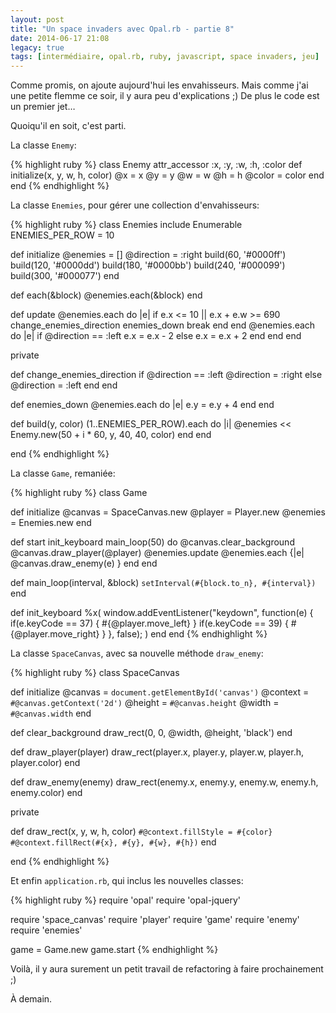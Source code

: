 ```yaml
---
layout: post
title: "Un space invaders avec Opal.rb - partie 8"
date: 2014-06-17 21:08
legacy: true
tags: [intermédiaire, opal.rb, ruby, javascript, space invaders, jeu]
---
```




Comme promis, on ajoute aujourd'hui les envahisseurs. Mais comme j'ai une
petite flemme ce soir, il y aura peu d'explications ;) De plus le code est
un premier jet…

Quoiqu'il en soit, c'est parti.

<!-- more -->

La classe `Enemy`:

{% highlight ruby %}
class Enemy
  attr_accessor :x, :y, :w, :h, :color
  def initialize(x, y, w, h, color)
    @x = x
    @y = y
    @w = w
    @h = h
    @color = color
  end
end
{% endhighlight %}

La classe `Enemies`, pour gérer une collection d'envahisseurs:

{% highlight ruby %}
class Enemies
  include Enumerable
  ENEMIES_PER_ROW = 10

  def initialize
    @enemies = []
    @direction = :right
    build(60, '#0000ff')
    build(120, '#0000dd')
    build(180, '#0000bb')
    build(240, '#000099')
    build(300, '#000077')
  end

  def each(&block)
    @enemies.each(&block)
  end

  def update
    @enemies.each do |e|
      if e.x <= 10 || e.x + e.w >= 690
        change_enemies_direction
        enemies_down
        break
      end
    end
    @enemies.each do |e|
      if @direction == :left
        e.x = e.x - 2
      else
        e.x = e.x + 2
      end
    end
  end

  private

  def change_enemies_direction
    if @direction == :left
      @direction = :right
    else
      @direction = :left
    end
  end

  def enemies_down
    @enemies.each do |e|
      e.y = e.y + 4
    end
  end

  def build(y, color)
    (1..ENEMIES_PER_ROW).each do |i|
      @enemies << Enemy.new(50 + i * 60, y, 40, 40, color)
    end
  end

end
{% endhighlight %}

La classe `Game`, remaniée:

{% highlight ruby %}
class Game

  def initialize
    @canvas = SpaceCanvas.new
    @player = Player.new
    @enemies = Enemies.new
  end

  def start
    init_keyboard
    main_loop(50) do
      @canvas.clear_background
      @canvas.draw_player(@player)
      @enemies.update
      @enemies.each {|e| @canvas.draw_enemy(e) }
    end
  end

  def main_loop(interval, &block)
    `setInterval(#{block.to_n}, #{interval})`
  end

  def init_keyboard
    %x(
      window.addEventListener("keydown",
        function(e) {
          if(e.keyCode == 37) { #{@player.move_left} }
          if(e.keyCode == 39) { #{@player.move_right} }
        },
        false);
    )
  end
end
{% endhighlight %}

La classe `SpaceCanvas`, avec sa nouvelle méthode `draw_enemy`:

{% highlight ruby %}
class SpaceCanvas

  def initialize
    @canvas  = `document.getElementById('canvas')`
    @context = `#@canvas.getContext('2d')`
    @height  = `#@canvas.height`
    @width   = `#@canvas.width`
  end

  def clear_background
    draw_rect(0, 0, @width, @height, 'black')
  end

  def draw_player(player)
    draw_rect(player.x, player.y, player.w, player.h, player.color)
  end

  def draw_enemy(enemy)
    draw_rect(enemy.x, enemy.y, enemy.w, enemy.h, enemy.color)
  end

  private

  def draw_rect(x, y, w, h, color)
    `#@context.fillStyle = #{color}`
    `#@context.fillRect(#{x}, #{y}, #{w}, #{h})`
  end

end
{% endhighlight %}

Et enfin `application.rb`, qui inclus les nouvelles classes:

{% highlight ruby %}
require 'opal'
require 'opal-jquery'

require 'space_canvas'
require 'player'
require 'game'
require 'enemy'
require 'enemies'

game = Game.new
game.start
{% endhighlight %}

Voilà, il y aura surement un petit travail de refactoring à faire
prochainement ;)



À demain.



